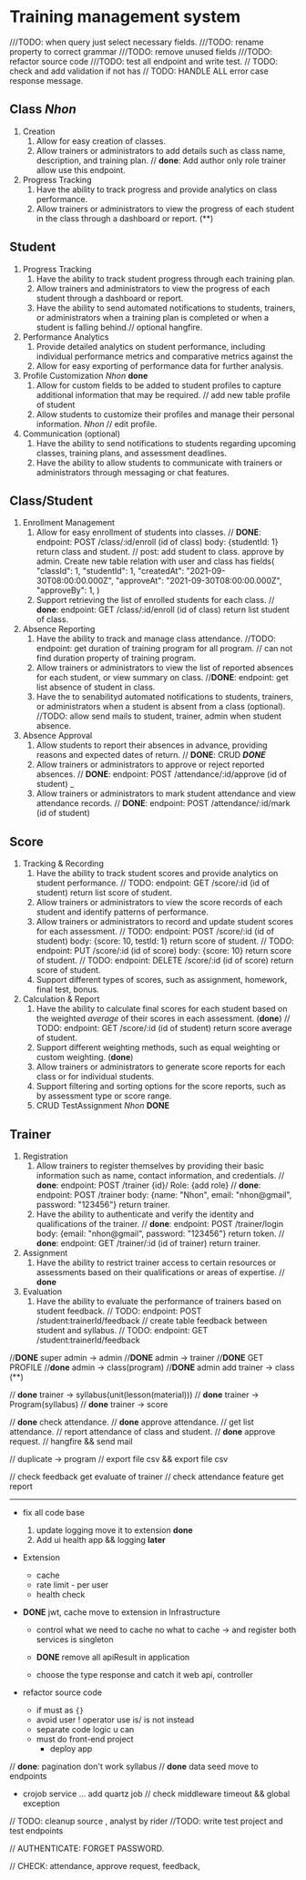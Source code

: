 # Training management system

///TODO: when query just select necessary fields.
///TODO: rename property to correct grammar
///TODO: remove unused fields
///TODO: refactor source code
///TODO: test all endpoint and write test.
// TODO: check and add validation if not has
// TODO: HANDLE ALL error case response message.

## Class _Nhon_

1. Creation
   1. Allow for easy creation of classes.
   2. Allow trainers or administrators to add details such as class name, description, and training plan.
   // **done**: Add author only role trainer allow use this endpoint.
2. Progress Tracking
   1. Have the ability to track progress and provide analytics on class performance.
   2. Allow trainers or administrators to view the progress of each student in the class through a dashboard or report. (**)

## Student

1. Progress Tracking
   1. Have the ability to track student progress through each training plan.
   2. Allow trainers and administrators to view the progress of each student through a dashboard or report.
   3. Have the ability to send automated notifications to students, trainers, or administrators when a training plan is completed or when a student is falling behind.// optional hangfire.
2. Performance Analytics
   1. Provide detailed analytics on student performance, including individual performance metrics and comparative metrics against the
   2. Allow for easy exporting of performance data for further analysis.
3. Profile Customization _Nhon_ ****done****
   1. Allow for custom fields to be added to student profiles to capture additional information that may be required.
   // add new table profile of student
   2. Allow students to customize their profiles and manage their personal information. _Nhon_
   // edit profile.
4. Communication (optional)
   1. Have the ability to send notifications to students regarding upcoming classes, training plans, and assessment deadlines.
   2. Have the ability to allow students to communicate with trainers or administrators through messaging or chat features.

## Class/Student

1. Enrollment Management
   1. Allow for easy enrollment of students into classes.
   // **DONE**: endpoint: POST /class/:id/enroll (id of class) body: {studentId: 1} return class and student.
   // post: add student to class. approve by admin. Create new table relation with user and class has fields(
      "classId": 1,
      "studentId": 1,
      "createdAt": "2021-09-30T08:00:00.000Z",
      "approveAt": "2021-09-30T08:00:00.000Z",
      "approveBy": 1,
   )
   2. Support retrieving the list of enrolled students for each class.
   // **done**: endpoint: GET /class/:id/enroll (id of class) return list student of class.
2. Absence Reporting
   1. Have the ability to track and manage class attendance.
         //TODO: endpoint:  get duration of training program for all program.
         // can not find duration property of training program.
   2. Allow trainers or administrators to view the list of reported absences for each student, or view summary on class.
         //**DONE**: endpoint: get list absence of student in class.
   3. Have the  to senabilityd automated notifications to students, trainers, or administrators when a student is absent from a class (optional).
         //TODO: allow send mails to student, trainer, admin when student absence.
3. Absence Approval
   1. Allow students to report their absences in advance, providing reasons and expected dates of return.
   // **DONE**: CRUD _**DONE**_
   2. Allow trainers or administrators to approve or reject reported absences.
   // **DONE**: endpoint: POST /attendance/:id/approve (id of student) _
   3. Allow trainers or administrators to mark student attendance and view attendance records.
   // **DONE**: endpoint: POST /attendance/:id/mark (id of student)

## Score

1. Tracking & Recording
   1. Have the ability to track student scores and provide analytics on student performance.
   // TODO: endpoint: GET /score/:id (id of student) return list score of student.
   2. Allow trainers or administrators to view the score records of each student and identify patterns of performance.
   3. Allow trainers or administrators to record and update student scores for each assessment.
   // TODO: endpoint: POST /score/:id (id of student) body: {score: 10, testId: 1} return score of student.
   // TODO: endpoint: PUT /score/:id (id of score) body: {score: 10} return score of student.
   // TODO: endpoint: DELETE /score/:id (id of score) return score of student.
   4. Support different types of scores, such as assignment, homework, final test, bonus.
2. Calculation & Report
   1. Have the ability to calculate final scores for each student based on the weighted _average_ of their scores in each assessment. (**done**)
   // TODO: endpoint: GET /score/:id (id of student) return score average of student.
   2. Support different weighting methods, such as equal weighting or custom weighting. (**done**)
   3. Allow trainers or administrators to generate score reports for each class or for individual students.
   4. Support filtering and sorting options for the score reports, such as by assessment type or score range.
   5. CRUD TestAssignment _Nhon_ **DONE**

## Trainer

1. Registration
   1. Allow trainers to register themselves by providing their basic information such as name, contact information, and credentials.
   // **done**: endpoint: POST /trainer {id}/ Role: {add role}
   // **done**: endpoint: POST /trainer body: {name: "Nhon", email: "nhon@gmail", password: "123456"} return trainer.
   2. Have the ability to authenticate and verify the identity and qualifications of the trainer.
   // **done**: endpoint: POST /trainer/login body: {email: "nhon@gmail", password: "123456"} return token.
   // **done**: endpoint: GET /trainer/:id (id of trainer) return trainer.
2. Assignment
   1. Have the ability to restrict trainer access to certain resources or assessments based on their qualifications or areas of expertise.
   // **done**
3. Evaluation
   1. Have the ability to evaluate the performance of trainers based on student feedback.
// TODO: endpoint: POST /student:trainerId/feedback
// create table feedback between student and syllabus.
// TODO: endpoint: GET /student:trainerId/feedback

//**DONE** super admin -> admin
//**DONE** admin -> trainer
//**DONE** GET PROFILE
//**done** admin -> class(program)
//**DONE** admin add trainer -> class (**)

// **done** trainer -> syllabus(unit(lesson(material)))
// **done** trainer -> Program(syllabus)
// **done** trainer -> score

// **done** check attendance.
// **done** approve attendance.
// get list attendance.
// report attendance of class and student.
// **done** approve request.
// hangfire && send mail

// duplicate -> program
// export file csv && export file csv

// check feedback get evaluate of trainer
// check attendance feature get report

---

- fix all code base

  1. update logging move it to extension **done**
  2. Add ui health app && logging **later**

- Extension
  - cache
  - rate limit - per user
  - health check

- **DONE** jwt, cache move to extension in Infrastructure
    - control what we need to cache no what to cache
-> and register both services is singleton

  - **DONE** remove all apiResult<T> in application

  - choose the type response and catch it web api, controller

  
- refactor source code

  - if must as `{}`
  - avoid user ! operator use is/ is not instead
  - separate code logic u can
  - must do front-end project
    - deploy app

// **done**: pagination don't work syllabus
// **done** data seed move to endpoints 

- crojob service ...
add quartz job
// check middleware timeout && global exception

// TODO: cleanup source , analyst by rider
//TODO: write test project and test endpoints

// AUTHENTICATE: FORGET PASSWORD. 

// CHECK: attendance, approve request, feedback,